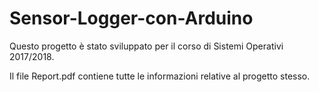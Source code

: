 # Sensor-Logger-con-Arduino

Questo progetto è stato sviluppato per il corso di Sistemi Operativi 2017/2018.

Il file Report.pdf contiene tutte le informazioni relative al progetto stesso.
